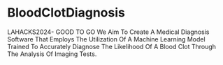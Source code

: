 # BloodClotDiagnosis
LAHACKS2024- GOOD TO GO
We Aim To Create A Medical Diagnosis Software That Employs The Utilization Of A Machine Learning Model Trained To Accurately Diagnose The Likelihood Of A Blood Clot Through The Analysis Of Imaging Tests.
